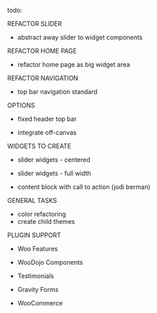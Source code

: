 todo:

REFACTOR SLIDER

- abstract away slider to widget components


REFACTOR HOME PAGE

- refactor home page as big widget area


REFACTOR NAVIGATION

- top bar navigation standard

OPTIONS

- fixed header top bar 

- integrate off-canvas

WIDGETS TO CREATE

- slider widgets - centered

- slider widgets - full width

- content block with call to action (jodi berman)

GENERAL TASKS

- color refactoring 
- create child themes

PLUGIN SUPPORT

- Woo Features

- WooDojo Components

- Testimonials

- Gravity Forms

- WooCommerce





